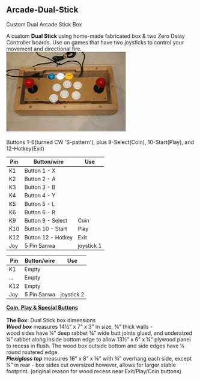 ## **Arcade-Dual-Stick**
Custom Dual Arcade Stick Box

A custom **Dual Stick** using home-made fabricated box & two Zero Delay Controller boards. 
Use on games that have two joysticks to control your movement and directional fire.<br/>
[![A](Pics/TNx2/Dual%20Stick.JPG)](Pics/Dual%20Stick.JPG)  
<br/> 
Buttons 1-6(turned CW 'S-pattern'), plus 9-Select(Coin), 10-Start(Play), and 12-Hotkey(Exit)<br/>

Pin |Button/wire  |Use  
--- |------------ |----  
K1  |Button 1 - X
K2  |Button 2 - A
K3  |Button 3 - B
K4  |Button 4 - Y
K5  |Button 5 - L
K6  |Button 6 - R
K9  |Button 9 - Select | Coin
K10 |Button 10 - Start | Play
K12 |Button 12 - Hotkey | Exit
Joy |5 Pin Sanwa | joystick 1

Pin |Button/wire  |Use 
--- |------------ |----  
K1  |Empty
... |Empty
K12 |Empty
Joy |5 Pin Sanwa | joystick 2 

**[Coin, Play & Special Buttons](https://craigb-spinner.github.io/Arcade-Spinner/Coin-Play-Exit.html)**<br/>
<br/>
**The Box:** Dual Stick box dimensions  
***Wood box*** measures 14½” x 7” x 3” in size, ¾” thick walls -   
wood sides have ¼” deep rabbet ¾” wide butt joints glued, and undersized ¼” rabbet along inside bottom edge to allow 13½” x 6” x ¼” plywood panel to recess in flush. The wood box outside bottom and side edges have ¼ round routered edge.  
***Plexiglass top*** measures 16” x 8” x ⅛” with ¾” overhang each side, except ¼” in rear - box sides cut oversized however, allows for larger stable footprint. (original reason for wood recess near Exit/Play/Coin buttons)
